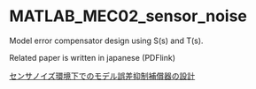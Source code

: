 # MATLAB_MEC02_sensor_noise

Model error compensator design using S(s) and T(s). 

Related paper is written in japanese (PDFlink)

[センサノイズ環境下でのモデル誤差抑制補償器の設計](https://www.jstage.jst.go.jp/article/iscie/30/4/30_153/_pdf/-char/ja)
